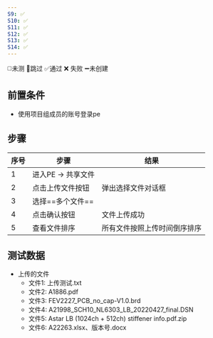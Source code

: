 ```yaml
---
S9: ✅
S10: ✅
S11: ✅
S12: ✅
S13: ✅
S14: ✅
---
```

◻️未测    🚫跳过     ✅通过    ❌ 失败    ➖未创建

## 前置条件

- 使用项目组成员的账号登录pe

## 步骤

| 序号  | 步骤           | 结果             |
| --- | ------------ | -------------- |
| 1   | 进入PE -> 共享文件 |                |
| 2   | 点击上传文件按钮     | 弹出选择文件对话框      |
| 3   | 选择==多个文件==   |                |
| 4   | 点击确认按钮       | 文件上传成功         |
| 5   | 查看文件排序       | 所有文件按照上传时间倒序排序 |

## 测试数据

- 上传的文件
	- 文件1: 上传测试.txt
	- 文件2: A1886.pdf
	- 文件3: FEV2227_PCB_no_cap-V1.0.brd
	- 文件4: A21998_SCH10_NL6303_LB_20220427_final.DSN
	- 文件5: Astar LB (1024ch + 512ch) stiffener info.pdf.zip
	- 文件6: A22263.xlsx、版本号.docx
